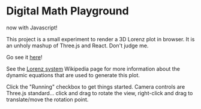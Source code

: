# Digital Math Playground

now with Javascript!

This project is a small experiment to render a 3D Lorenz plot in browser. 
It is an unholy mashup of Three.js and React.  Don't judge me. 

Go see it [here](https://tajhlande.github.io/dmp-js/)!

See the [Lorenz system](https://en.wikipedia.org/wiki/Lorenz_system) Wikipedia page for more 
information about the dynamic equations that are used to generate this plot. 

Click the "Running" checkbox to get things started. 
Camera controls are Three.js standard... click and drag to rotate the view, right-click
and drag to translate/move the rotation point.